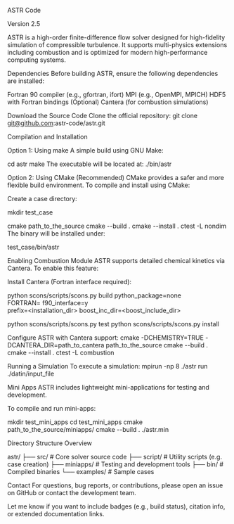 ASTR Code

Version 2.5

ASTR is a high-order finite-difference flow solver designed for high-fidelity simulation of compressible turbulence. It supports multi-physics extensions including combustion and is optimized for modern high-performance computing systems.

Dependencies
Before building ASTR, ensure the following dependencies are installed:

Fortran 90 compiler (e.g., gfortran, ifort)
MPI (e.g., OpenMPI, MPICH)
HDF5 with Fortran bindings
(Optional) Cantera (for combustion simulations)

Download the Source Code
Clone the official repository:
git clone git@github.com:astr-code/astr.git

Compilation and Installation

Option 1: Using make
A simple build using GNU Make:

cd astr
make
The executable will be located at:
./bin/astr

Option 2: Using CMake (Recommended)
CMake provides a safer and more flexible build environment. To compile and install using CMake:

Create a case directory:

mkdir test_case

cmake path_to_the_source
cmake --build .
cmake --install .
ctest -L nondim
The binary will be installed under:

test_case/bin/astr

Enabling Combustion Module
ASTR supports detailed chemical kinetics via Cantera. To enable this feature:

Install Cantera (Fortran interface required):

python scons/scripts/scons.py build python_package=none \
    FORTRAN=<your fortran compiler> f90_interface=y \
    prefix=<installation_dir> boost_inc_dir=<boost_include_dir>

python scons/scripts/scons.py test
python scons/scripts/scons.py install

Configure ASTR with Cantera support:
cmake -DCHEMISTRY=TRUE -DCANTERA_DIR=path_to_cantera path_to_the_source
cmake --build .
cmake --install .
ctest -L combustion

Running a Simulation
To execute a simulation:
mpirun -np 8 ./astr run ./datin/input_file

Mini Apps
ASTR includes lightweight mini-applications for testing and development.

To compile and run mini-apps:

mkdir test_mini_apps
cd test_mini_apps
cmake path_to_the_source/miniapps/
cmake --build .
./astr.min

Directory Structure Overview

astr/
├── src/                # Core solver source code
├── script/             # Utility scripts (e.g. case creation)
├── miniapps/           # Testing and development tools
├── bin/                # Compiled binaries
└── examples/           # Sample cases

Contact
For questions, bug reports, or contributions, please open an issue on GitHub or contact the development team.

Let me know if you want to include badges (e.g., build status), citation info, or extended documentation links.